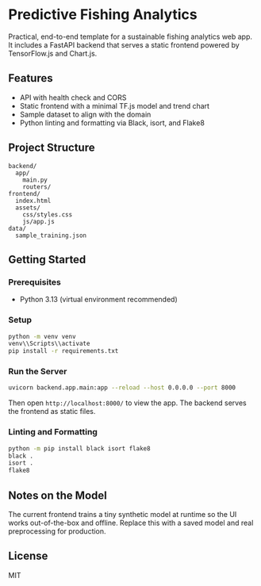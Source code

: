 # Predictive Fishing Analytics

Practical, end-to-end template for a sustainable fishing analytics web app. It includes a FastAPI backend that serves a static frontend powered by TensorFlow.js and Chart.js.

## Features

- API with health check and CORS
- Static frontend with a minimal TF.js model and trend chart
- Sample dataset to align with the domain
- Python linting and formatting via Black, isort, and Flake8

## Project Structure

```
backend/
  app/
    main.py
    routers/
frontend/
  index.html
  assets/
    css/styles.css
    js/app.js
data/
  sample_training.json
``` 

## Getting Started

### Prerequisites

- Python 3.13 (virtual environment recommended)

### Setup

```bash
python -m venv venv
venv\\Scripts\\activate
pip install -r requirements.txt
```

### Run the Server

```bash
uvicorn backend.app.main:app --reload --host 0.0.0.0 --port 8000
```

Then open `http://localhost:8000/` to view the app. The backend serves the frontend as static files.

### Linting and Formatting

```bash
python -m pip install black isort flake8
black .
isort .
flake8
```

## Notes on the Model

The current frontend trains a tiny synthetic model at runtime so the UI works out-of-the-box and offline. Replace this with a saved model and real preprocessing for production.

## License

MIT


